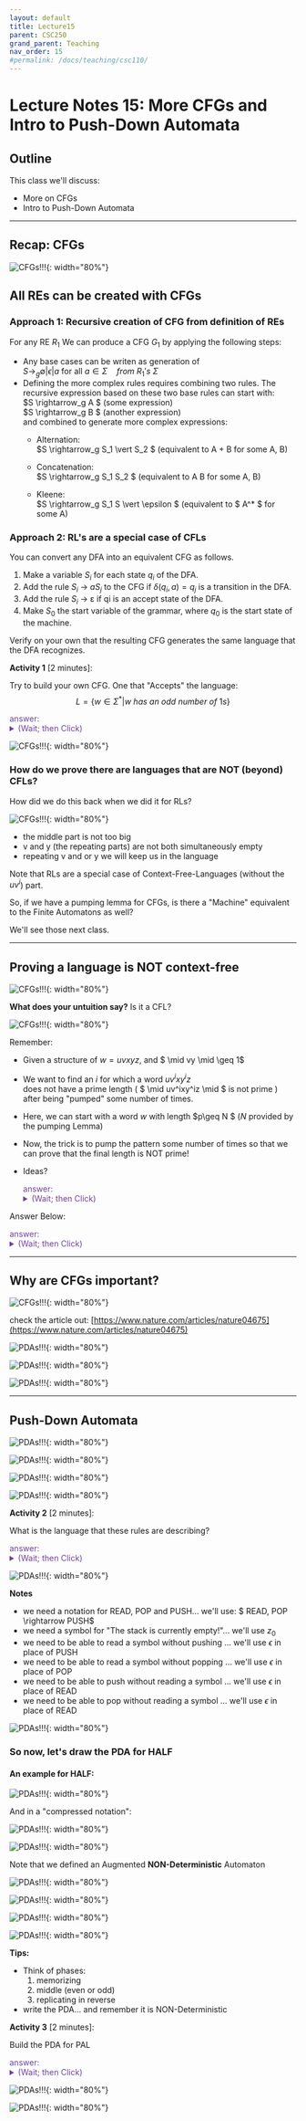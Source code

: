 ```yaml
---
layout: default
title: Lecture15
parent: CSC250
grand_parent: Teaching
nav_order: 15
#permalink: /docs/teaching/csc110/
---  
```



Lecture Notes 15: More CFGs and Intro to Push-Down Automata
===========================================================

  

Outline
-------

This class we'll discuss:

* More on CFGs
* Intro to Push-Down Automata

  

* * *

  

Recap: CFGs
-----------

  
  
![CFGs!!!](../../../assets/images/csc250/lecture10/CF11.png){: width="80%"}  
  
  
  
  
  

All REs can be created with CFGs
--------------------------------

### Approach 1: Recursive creation of CFG from definition of REs

For any RE $R_1$ We can produce a CFG $G_1$ by applying the following steps:  
  

* Any base cases can be writen as generation of  
    $S \rightarrow_g \emptyset \vert \epsilon \vert a$ for all $a \in \Sigma \quad from \ R_1's \ \Sigma$
* Defining the more complex rules requires combining two rules. The recursive expression based on these two base rules can start with:  
    $S \rightarrow_g A $ (some expression)  
    $S \rightarrow_g B $ (another expression)  
    and combined to generate more complex expressions:
    * Alternation:  
        $S \rightarrow_g S_1 \vert S_2 $ (equivalent to A + B for some A, B)
      
    * Concatenation:  
        $S \rightarrow_g S_1 S_2 $ (equivalent to A B for some A, B)
      
    * Kleene:  
        $S \rightarrow_g S_1 S \vert \epsilon $ (equivalent to $ A^* $ for some A)

  
  
  
  

### Approach 2: RL's are a special case of CFLs

You can convert any DFA into an equivalent CFG as follows.

1.  Make a variable $S_i$ for each state $q_i$ of the DFA.
2.  Add the rule $S_i$ → $aS_j$ to the CFG if $\delta (q_i,a) = q_j$ is a transition in the DFA.
3.  Add the rule $S_i$ → ε if qi is an accept state of the DFA.
4.  Make $S_0$ the start variable of the grammar, where $q_0$ is the start state of the machine.

  
  
Verify on your own that the resulting CFG generates the same language that the DFA recognizes.  
  
  
  
**Activity 1** \[2 minutes\]:  

Try to build your own CFG. One that "Accepts" the language: $$ L = \{ w \in \Sigma^* \vert w \ has \ an \ odd \ number \ of \ 1s \}$$

  
   <div class="container mx-lg-5">
    <span style='color:#6f439a'>answer: 
      <details><summary>(Wait; then Click)</summary>
        <p>
          <img class="img-fluid" src="../../../assets/images/csc250/lecture12/oddOnes.png" alt="OddOnes-to-CFG" style="width:50%"><br> 
if A is $S_0$ and B is $S_1$: 

$$ 
\begin{alignat}{2} S &\rightarrow_g S_A \\ S_A &\rightarrow_g 0S_A \\ S_A &\rightarrow_g 1S_B \\ S_B &\rightarrow_g \epsilon \\ S_B &\rightarrow_g 0S_B \\ S_B &\rightarrow_g 1S_A \\ \end{alignat} 
$$
        </p>
      </details>
    </span>
  </div> 
  
  
  
  
![CFGs!!!](../../../assets/images/csc250/lecture12/CF21.png){: width="80%"}  
  

### How do we prove there are languages that are NOT (beyond) CFLs?

  
  
How did we do this back when we did it for RLs?  
  
  
  
  
  
![CFGs!!!](../../../assets/images/csc250/lecture12/CF22.png){: width="80%"}  
  

* the middle part is not too big
* v and y (the repeating parts) are not both simultaneously empty
* repeating v and or y we will keep us in the language

  
  
Note that RLs are a special case of Context-Free-Languages (without the $uv^i$) part.  
  
  
  
So, if we have a pumping lemma for CFGs, is there a "Machine" equivalent to the Finite Automatons as well?  
  
  
  
We'll see those next class.

  

* * *

  

Proving a language is NOT context-free
--------------------------------------

  
  
![CFGs!!!](../../../assets/images/csc250/lecture12/CF23.png){: width="80%"}  
  
  
  
  
  
**What does your untuition say?** Is it a CFL?  
  
  
  
  
  
![CFGs!!!](../../../assets/images/csc250/lecture12/CF24.png){: width="80%"}  
  
  
  
Remember:

* Given a structure of $w = uvxyz$, and $ \mid vy \mid \geq 1$
* We want to find an $i$ for which a word $uv^ixy^iz$  
    does not have a prime length ( $ \mid uv^ixy^iz \mid $ is not prime ) after being "pumped" some number of times.
* Here, we can start with a word $w$ with length $p\geq N $ ($N$ provided by the pumping Lemma)
* Now, the trick is to pump the pattern some number of times so that we can prove that the final length is NOT prime!
* Ideas?


   <div class="container mx-lg-5">
    <span style='color:#6f439a'>answer: 
      <details><summary>(Wait; then Click)</summary>
        <p>
					Steps:<br>
					<ol>
						<li>The length of a word $\mid uv^ixy^iz \mid $  
					    is the length of $ \mid w \mid $ plus any added repetitions of $v$ and $y$</li>
						<li>So, $ \mid uv^ixy^iz \mid $ is $ \mid w\mid + (i-1)\mid vy \mid $</li>
						<li>Since we said $w$ is in PRIMEAL, then $ \mid w\mid $ is some prime number $p\geq N $.</li>
						<li>Then, $ \mid uv^ixy^iz \mid = \mid w\mid + (i-1)\mid vy \mid = p + (i-1)\mid vy \mid$</li>
						<li>Now, <b>What possible choice of $i$ could we choose to cause the overall length to be provably NOT prime</b> ? </li>
					</ol>
        </p>
      </details>
    </span>
  </div> 


Answer Below:

   <div class="container mx-lg-5">
    <span style='color:#6f439a'>answer: 
      <details><summary>(Wait; then Click)</summary>
        <p>
If we choose $i$ so that the $i-1$ is equal to $p$ in the following expression:  

$$ \mid uv^ixy^iz \mid = \mid w\mid + (i-1)\mid vy \mid = p + (i-1)\mid vy \mid $$  
Then substituting $i-1$ for $p$ ( by making $i = p-1$), we would get: 

$$ \mid uv^ixy^iz \mid = \mid w \mid + (i-1)\mid vy \mid = p + p\mid vy \mid \\ = p (1+\mid vy \mid) $$
which means that, after pumping, the word is <b>divisible by $p$</b>! and therefore, <b>not of prime length</b>.
        </p>
      </details>
    </span>
  </div> 
 
  

  

* * *

  

Why are CFGs important?
-----------------------

  
  
![CFGs!!!](../../../assets/images/csc250/lecture12/CF25.png){: width="80%"}  
  
check the article out: [https://www.nature.com/articles/nature04675](https://www.nature.com/articles/nature04675)  
  
![PDAs!!!](../../../assets/images/csc250/lecture13/CF26.png){: width="80%"}  
  
  
  
![PDAs!!!](../../../assets/images/csc250/lecture13/CF27.png){: width="80%"}  
  
  
  
![PDAs!!!](../../../assets/images/csc250/lecture13/CF28.png){: width="80%"}  
  

  

* * *

  

Push-Down Automata
------------------

  
  
![PDAs!!!](../../../assets/images/csc250/lecture13/PDA01.png){: width="80%"}  
  
  
  
![PDAs!!!](../../../assets/images/csc250/lecture13/PDA04.png){: width="80%"}  
  
  
  
![PDAs!!!](../../../assets/images/csc250/lecture13/PDA05.png){: width="80%"}  
  
  
  
![PDAs!!!](../../../assets/images/csc250/lecture13/PDA02.png){: width="80%"}  
  
**Activity 2** \[2 minutes\]:  

What is the language that these rules are describing?

   <div class="container mx-lg-5">
    <span style='color:#6f439a'>answer: 
      <details><summary>(Wait; then Click)</summary>
        <p>
        	<ul>
        		<li>are these a valid words? $\{ \epsilon, 01, 0011, \dots \} $</li>
        		<li>We know this language!! What is it called?</li>
<br>
        		<b>Now, let's try to buid an automaton that can keep track of all of this</b>
        	</ul>
        </p>
      </details>
    </span>
  </div> 
  


  
  
![PDAs!!!](../../../assets/images/csc250/lecture13/PDA03.png){: width="80%"}  
  
**Notes**

* we need a notation for READ, POP and PUSH... we'll use: $ READ, POP \rightarrow PUSH$
* we need a symbol for "The stack is currently empty!"... we'll use $z_0$
* we need to be able to read a symbol without pushing ... we'll use $\epsilon$ in place of PUSH
* we need to be able to read a symbol without popping ... we'll use $\epsilon$ in place of POP
* we need to be able to push without reading a symbol ... we'll use $\epsilon$ in place of READ
* we need to be able to pop without reading a symbol ... we'll use $\epsilon$ in place of READ

  
  
![PDAs!!!](../../../assets/images/csc250/lecture13/PDA06.png){: width="80%"}  
  
  
  
  
  
  
  

### So now, let's draw the PDA for HALF

  
  

#### An example for HALF:

  
  
![PDAs!!!](../../../assets/images/csc250/lecture13/PDA03a.png){: width="80%"}  
  
And in a "compressed notation":  
  
![PDAs!!!](../../../assets/images/csc250/lecture13/PDA03b.png){: width="80%"}  
  
  
  
![PDAs!!!](../../../assets/images/csc250/lecture13/PDA08.png){: width="80%"}  
  
Note that we defined an Augmented **NON-Deterministic** Automaton  
  
![PDAs!!!](../../../assets/images/csc250/lecture13/PDA09.png){: width="80%"}  
  
  
  
![PDAs!!!](../../../assets/images/csc250/lecture13/PDA10.png){: width="80%"}  
  
  
  
![PDAs!!!](../../../assets/images/csc250/lecture13/PDA11.png){: width="80%"}  
  
  
  
![PDAs!!!](../../../assets/images/csc250/lecture13/PDA12.png){: width="80%"}  
  
**Tips:**

* Think of phases:
    1.  memorizing
    2.  middle (even or odd)
    3.  replicating in reverse
* write the PDA... and remember it is NON-Deterministic

**Activity 3** \[2 minutes\]:  

Build the PDA for PAL

   <div class="container mx-lg-5">
    <span style='color:#6f439a'>answer: 
      <details><summary>(Wait; then Click)</summary>
        <p>
<img class="img-fluid" src="../../../assets/images/csc250/lecture13/PDA12a.png" alt="OddOnes-to-CFG" style="width:80%">
        </p>
      </details>
    </span>
  </div>   

  
  
![PDAs!!!](../../../assets/images/csc250/lecture13/PDA13.png){: width="80%"}  
  
  
  
![PDAs!!!](../../../assets/images/csc250/lecture13/PDA14.png){: width="80%"}